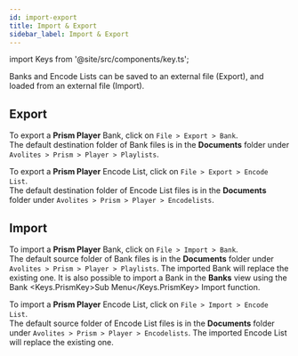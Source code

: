 ```yaml
---
id: import-export
title: Import & Export
sidebar_label: Import & Export
---
```

import Keys from '@site/src/components/key.ts';

Banks and Encode Lists can be saved to an external file (Export), and loaded from an external file (Import).

## Export
To export a **Prism Player** Bank, click on `File > Export > Bank`.  
The default destination folder of Bank files is in the **Documents** folder under `Avolites > Prism > Player > Playlists`.

To export a **Prism Player** Encode List, click on `File > Export > Encode List`.  
The default destination folder of Encode List files is in the **Documents** folder under `Avolites > Prism > Player > Encodelists`.

## Import 

To import a **Prism Player** Bank, click on `File > Import > Bank`.  
The default source folder of Bank files is in the **Documents** folder under `Avolites > Prism > Player > Playlists`.
The imported Bank will replace the existing one.
It is also possible to import a Bank in the <b>Banks</b> view using the Bank <Keys.PrismKey>Sub Menu</Keys.PrismKey> Import function.

To import a **Prism Player** Encode List, click on `File > Import > Encode List`.  
The default source folder of Encode List files is in the **Documents** folder under `Avolites > Prism > Player > Encodelists`.
The imported Encode List will replace the existing one.